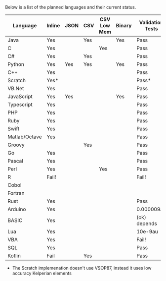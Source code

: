 Below is a list of the planned languages and their current status.

Language     |Inline|JSON|CSV|CSV Low Mem|Binary|Validation Tests|Alt Az Reduction Example
-------------|------|----|---|-----------|------|----------------|--------------
Java         |Yes   |    |Yes|           |Yes   |Pass            |
C            |Yes   |    |   |Yes        |      |Pass            |
C#           |Yes   |    |Yes|           |      |Pass            |
Python       |Yes   |Yes |Yes|           |Yes   |Pass            |
C++          |Yes   |    |   |           |      |Pass            |
Scratch      |Yes*  |    |   |           |      |Pass*           |Yes*
VB.Net       |Yes   |    |   |           |      |Pass            |
JavaScript   |Yes   |Yes |   |           |Yes   |Pass            |Yes
Typescript   |Yes   |    |   |           |      |Pass
PHP          |Yes   |    |   |           |      |Pass            |
Ruby         |Yes   |    |   |           |      |Pass            |
Swift        |Yes   |    |   |           |      |Pass            |
Matlab/Octave|Yes   |    |   |           |      |Pass            |
Groovy       |      |    |Yes|           |      |Pass            |
Go           |Yes   |    |   |           |      |Pass            |
Pascal       |Yes   |    |   |           |      |Pass            |
Perl         |Yes   |    |   |Yes        |      |Pass            |
R            |Fail! |    |   |           |      |Fail!           |
Cobol        |      |    |   |           |      |                |
Fortran      |      |    |   |           |      |                |
Rust         |Yes   |    |   |           |      |Pass            |
Arduino      |Yes   |    |   |           |      |0.000009au      |
BASIC        |Yes   |    |   |           |      |(ok) depends    |
Lua          |Yes   |    |   |           |      |10e-9au         |
VBA          |Yes   |    |   |           |      |Fail!           |
SQL          |Yes   |    |   |           |      |Pass            |
Kotlin       |Fail  |    |Yes|           |      |Pass            |

* The Scratch implemenation doesn't use VSOP87, instead it uses low accuracy Kelperian elements